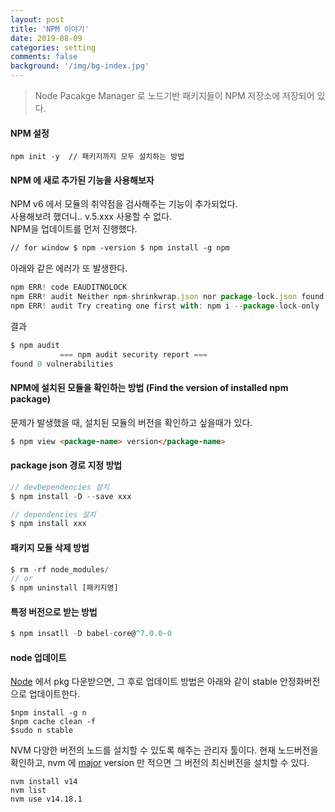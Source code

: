 ```yaml
---
layout: post
title: 'NPM 이야기'
date: 2019-08-09
categories: setting
comments: false
background: '/img/bg-index.jpg'
---
```


> Node Pacakge Manager 로 노드기반 패키지들이 NPM 저장소에 저장되어 있다. 

#### NPM 설정

```
npm init -y  // 패키지까지 모두 설치하는 방법
```

#### NPM 에 새로 추가된 기능을 사용해보자

NPM v6 에서 모듈의 취약점을 검사해주는 기능이 추가되었다. <br>
사용해보려 했더니.. v.5.xxx 사용할 수 없다.  
NPM을 업데이트를 먼저 진행했다.

```html
// for window $ npm -version $ npm install -g npm
```

아래와 같은 에러가 또 발생한다.

```js
npm ERR! code EAUDITNOLOCK
npm ERR! audit Neither npm-shrinkwrap.json nor package-lock.json found: Cannot audit a project without a lockfile
npm ERR! audit Try creating one first with: npm i --package-lock-only
```

결과

```js
$ npm audit
           === npm audit security report ===
found 0 vulnerabilities
```

#### NPM에 설치된 모듈을 확인하는 방법 (Find the version of installed npm package)

문제가 발생했을 때, 설치된 모듈의 버전을 확인하고 싶을때가 있다.

```html
$ npm view <package-name> version</package-name>
```

#### package json 경로 지정 방법

```js
// devDependencies 설치
$ npm install -D --save xxx

// dependencies 설치
$ npm install xxx
```

#### 패키지 모듈 삭제 방법

```js
$ rm -rf node_modules/
// or
$ npm uninstall [패키지명]
```

#### 특정 버전으로 받는 방법

```js
$ npm insatll -D babel-core@^7.0.0-0
```

#### node 업데이트
[Node](https://nodejs.org/en/) 에서 pkg 다운받으면, 그 후로 업데이트 방법은 아래와 같이 stable 안정화버전으로 업데이트한다. 

```
$npm install -g n
$npm cache clean -f
$sudo n stable
```

NVM 다양한 버전의 노드를 설치할 수 있도록 해주는 관리자 툴이다.
현재 노드버전을 확인하고, nvm 에 [major](https://semver.org/) version 만 적으면 그 버전의 최신버전을 설치할 수 있다.

```
nvm install v14
nvm list
nvm use v14.18.1
``` 

